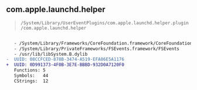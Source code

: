 ## com.apple.launchd.helper

> `/System/Library/UserEventPlugins/com.apple.launchd.helper.plugin/com.apple.launchd.helper`

```diff

   - /System/Library/Frameworks/CoreFoundation.framework/CoreFoundation
   - /System/Library/PrivateFrameworks/FSEvents.framework/FSEvents
   - /usr/lib/libSystem.B.dylib
-  UUID: 08CCFCED-878B-3474-A519-EFA86E5A1176
+  UUID: 0D991373-4F0B-3E7E-BBBD-932D0A7120F0
   Functions: 5
   Symbols:   44
   CStrings:  12

```
